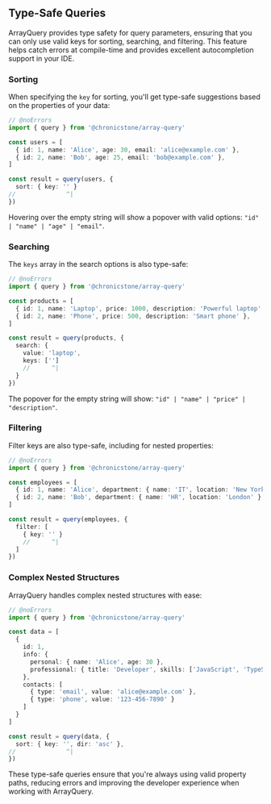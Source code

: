 ## Type-Safe Queries

ArrayQuery provides type safety for query parameters, ensuring that you can only use valid keys for sorting, searching, and filtering. This feature helps catch errors at compile-time and provides excellent autocompletion support in your IDE.

### Sorting

When specifying the `key` for sorting, you'll get type-safe suggestions based on the properties of your data:

```ts twoslash
// @noErrors
import { query } from '@chronicstone/array-query'

const users = [
  { id: 1, name: 'Alice', age: 30, email: 'alice@example.com' },
  { id: 2, name: 'Bob', age: 25, email: 'bob@example.com' },
]

const result = query(users, {
  sort: { key: '' }
//              ^|
})
```

Hovering over the empty string will show a popover with valid options: `"id" | "name" | "age" | "email"`.

### Searching

The `keys` array in the search options is also type-safe:

```ts twoslash
// @noErrors
import { query } from '@chronicstone/array-query'

const products = [
  { id: 1, name: 'Laptop', price: 1000, description: 'Powerful laptop' },
  { id: 2, name: 'Phone', price: 500, description: 'Smart phone' },
]

const result = query(products, {
  search: {
    value: 'laptop',
    keys: ['']
    //      ^|
  }
})
```

The popover for the empty string will show: `"id" | "name" | "price" | "description"`.

### Filtering

Filter keys are also type-safe, including for nested properties:

```ts twoslash
// @noErrors
import { query } from '@chronicstone/array-query'

const employees = [
  { id: 1, name: 'Alice', department: { name: 'IT', location: 'New York' } },
  { id: 2, name: 'Bob', department: { name: 'HR', location: 'London' } },
]

const result = query(employees, {
  filter: [
    { key: '' }
    //      ^|
  ]
})
```

### Complex Nested Structures

ArrayQuery handles complex nested structures with ease:

```typescript twoslash
// @noErrors
import { query } from '@chronicstone/array-query'

const data = [
  {
    id: 1,
    info: {
      personal: { name: 'Alice', age: 30 },
      professional: { title: 'Developer', skills: ['JavaScript', 'TypeScript'] }
    },
    contacts: [
      { type: 'email', value: 'alice@example.com' },
      { type: 'phone', value: '123-456-7890' }
    ]
  }
]

const result = query(data, {
  sort: { key: '', dir: 'asc' },
//              ^|
})
```

These type-safe queries ensure that you're always using valid property paths, reducing errors and improving the developer experience when working with ArrayQuery.

